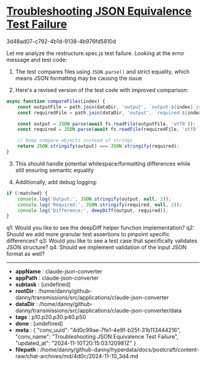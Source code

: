 # [Troubleshooting JSON Equivalence Test Failure](https://claude.ai/chat/4d0c99ae-7fe1-4e9f-b25f-31b113444216)

3d48ad07-c792-4b1d-9138-4b976fd5810d

 Let me analyze the restructure.spec.js test failure. Looking at the error message and test code:

1. The test compares files using `JSON.parse()` and strict equality, which means JSON formatting may be causing the issue

2. Here's a revised version of the test code with improved comparison:

```javascript
async function compareFiles(index) {
    const outputFile = path.join(dataDir, 'output', `output-${index}.json`);
    const requiredFile = path.join(dataDir, 'output', `required-${index}.json`);

    const output = JSON.parse(await fs.readFile(outputFile, 'utf8'));
    const required = JSON.parse(await fs.readFile(requiredFile, 'utf8'));

    // Deep compare objects instead of strings
    return JSON.stringify(output) === JSON.stringify(required); 
}
```

3. This should handle potential whitespace/formatting differences while still ensuring semantic equality

4. Additionally, add debug logging:

```javascript
if (!matched) {
    console.log('Output:', JSON.stringify(output, null, 2));
    console.log('Required:', JSON.stringify(required, null, 2)); 
    console.log('Difference:', deepDiff(output, required));
}
```

q1: Would you like to see the deepDiff helper function implementation?
q2: Should we add more granular test assertions to pinpoint specific differences?
q3: Would you like to see a test case that specifically validates JSON structure?
q4: Should we implement validation of the input JSON format as well?

---

* **appName** : claude-json-converter
* **appPath** : claude-json-converter
* **subtask** : [undefined]
* **rootDir** : /home/danny/github-danny/transmissions/src/applications/claude-json-converter
* **dataDir** : /home/danny/github-danny/transmissions/src/applications/claude-json-converter/data
* **tags** : p10.p20.p30.p40.p50
* **done** : [undefined]
* **meta** : {
  "conv_uuid": "4d0c99ae-7fe1-4e9f-b25f-31b113444216",
  "conv_name": "Troubleshooting JSON Equivalence Test Failure",
  "updated_at": "2024-11-10T20:15:03.120981Z"
}
* **filepath** : /home/danny/github-danny/hyperdata/docs/postcraft/content-raw/chat-archives/md/4d0c/2024-11-10_3d4.md